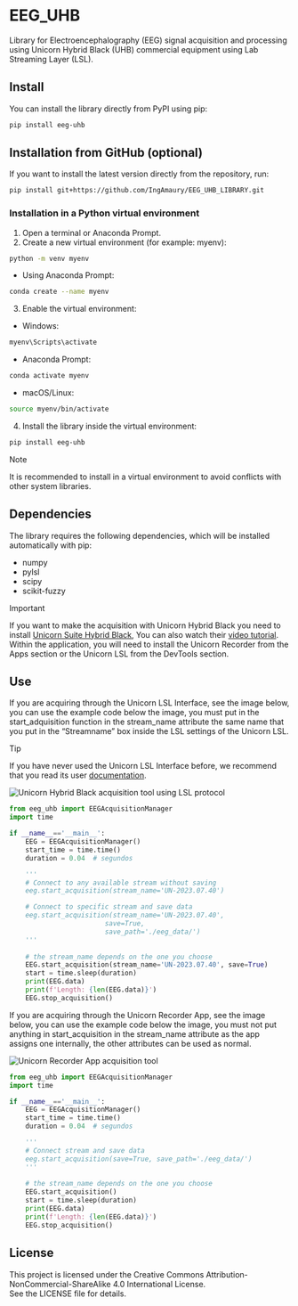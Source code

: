 # EEG_UHB

Library for Electroencephalography (EEG) signal acquisition and processing using Unicorn Hybrid Black (UHB) commercial equipment using Lab Streaming Layer (LSL).

## Install

You can install the library directly from PyPI using pip:

```bash
pip install eeg-uhb
```

## Installation from GitHub (optional)

If you want to install the latest version directly from the repository, run:

```bash
pip install git+https://github.com/IngAmaury/EEG_UHB_LIBRARY.git
```

### Installation in a Python virtual environment

1. Open a terminal or Anaconda Prompt.
2. Create a new virtual environment (for example: myenv):

```bash
python -m venv myenv
```

- Using Anaconda Prompt:

```bash
conda create --name myenv
```

3. Enable the virtual environment:
- Windows:

```bash
myenv\Scripts\activate
```

- Anaconda Prompt:

```bash
conda activate myenv
```

- macOS/Linux:

```bash
source myenv/bin/activate
```

4. Install the library inside the virtual environment:

```bash
pip install eeg-uhb
```

> [!NOTE]
> It is recommended to install in a virtual environment to avoid conflicts with other system libraries.

## Dependencies

The library requires the following dependencies, which will be installed automatically with pip:
- numpy
- pylsl
- scipy
- scikit-fuzzy

> [!IMPORTANT]
> If you want to make the acquisition with Unicorn Hybrid Black you need to install [Unicorn Suite Hybrid Black](https://github.com/unicorn-bi/Unicorn-Suite-Hybrid-Black-User-Manual/blob/main/UnicornSuite.md#install-unicorn-suite-hybrid-black), You can also watch their [video tutorial](https://www.youtube.com/watch?v=LOfIr2F7-Tc). Within the application, you will need to install the Unicorn Recorder from the Apps section or the Unicorn LSL from the DevTools section.

## Use

If you are acquiring through the Unicorn LSL Interface, see the image below, you can use the example code below the image, you must put in the start_adquisition function in the stream_name attribute the same name that you put in the “Streamname” box inside the LSL settings of the Unicorn LSL.

> [!TIP]
> If you have never used the Unicorn LSL Interface before, we recommend that you read its user [documentation](https://github.com/unicorn-bi/Unicorn-Network-Interfaces-Hybrid-Black/blob/main/LSL/unicorn-lsl-interface.md).

![Unicorn Hybrid Black acquisition tool using LSL protocol](docs/images/UnicornLSL.png)

```python
from eeg_uhb import EEGAcquisitionManager
import time

if __name__=='__main__':
    EEG = EEGAcquisitionManager()
    start_time = time.time()
    duration = 0.04  # segundos

    '''
    # Connect to any available stream without saving
    eeg.start_acquisition(stream_name='UN-2023.07.40')  

    # Connect to specific stream and save data
    eeg.start_acquisition(stream_name='UN-2023.07.40', 
                        save=True,
                        save_path='./eeg_data/')
    '''
    
    # the stream_name depends on the one you choose
    EEG.start_acquisition(stream_name='UN-2023.07.40', save=True)
    start = time.sleep(duration)
    print(EEG.data)
    print(f'Length: {len(EEG.data)}')
    EEG.stop_acquisition()
```

If you are acquiring through the Unicorn Recorder App, see the image below, you can use the example code below the image, you must not put anything in start_acquisition in the stream_name attribute as the app assigns one internally, the other attributes can be used as normal.

![Unicorn Recorder App acquisition tool](docs/images/UnicornRecorder.png)

```python
from eeg_uhb import EEGAcquisitionManager
import time

if __name__=='__main__':
    EEG = EEGAcquisitionManager()
    start_time = time.time()
    duration = 0.04  # segundos

    '''
    # Connect stream and save data
    eeg.start_acquisition(save=True, save_path='./eeg_data/')
    '''
    
    # the stream_name depends on the one you choose
    EEG.start_acquisition()
    start = time.sleep(duration)
    print(EEG.data)
    print(f'Length: {len(EEG.data)}')
    EEG.stop_acquisition()
```

## License

This project is licensed under the Creative Commons Attribution-NonCommercial-ShareAlike 4.0 International License.  
See the LICENSE file for details.

